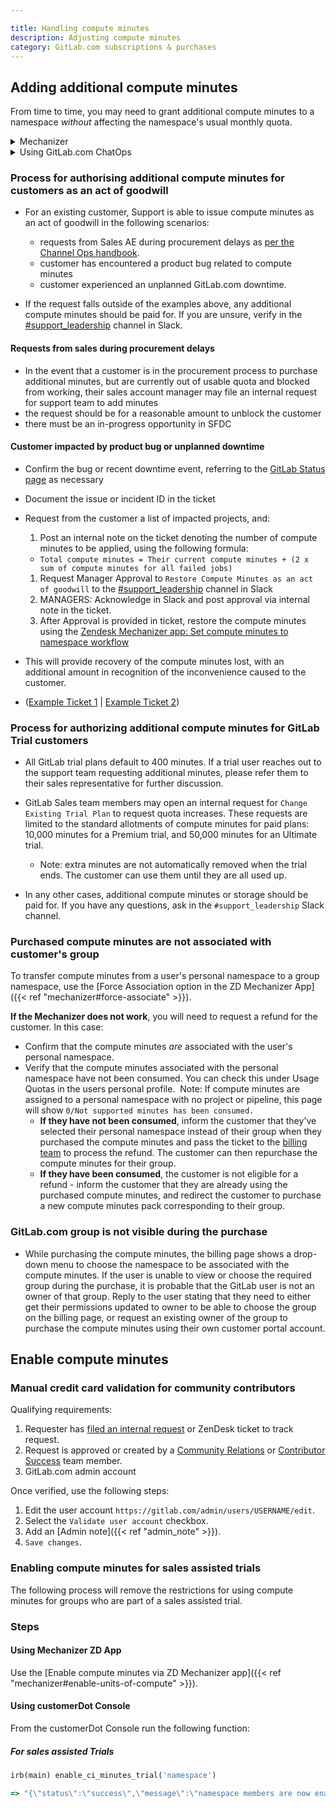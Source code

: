 ```yaml
---

title: Handling compute minutes
description: Adjusting compute minutes
category: GitLab.com subscriptions & purchases
---
```


## Adding additional compute minutes

From time to time, you may need to grant additional compute minutes to a namespace
*without* affecting the namespace's usual monthly quota.

<details>
<summary>Mechanizer</summary>

Use the <a href="/handbook/support/license-and-renewals/workflows/customersdot/mechanizer/#set-compute-minutes-to-namespace">Set compute minutes to namespace</a> workflow, which uses the Zendesk Mechanizer app.
</details>

<details>
<summary>Using GitLab.com ChatOps</summary>

View the <a href="/handbook/support/workflows/chatops/#setting-additional-minutes-quota-for-a-namespace">
Support ChatOps documentation</a> for more information.
</details>

### Process for authorising additional compute minutes for customers as an act of goodwill

- For an existing customer, Support is able to issue compute minutes as an act of goodwill in the following scenarios:
  - requests from Sales AE during procurement delays as [per the Channel Ops handbook](https://handbook.gitlab.com/handbook/sales/field-operations/channel-operations/partner-faq/#post-sale).
  - customer has encountered a product bug related to compute minutes
  - customer experienced an unplanned GitLab.com downtime.

- If the request falls outside of the examples above, any additional compute minutes should be paid for. If you are unsure, verify in
the [#support_leadership](https://gitlab.slack.com/archives/C01F9S37AKT) channel in Slack.

#### Requests from sales during procurement delays

- In the event that a customer is in the procurement process to purchase additional minutes, but are currently out of usable quota and blocked from working, their sales account manager may file an internal request for support team to add minutes
- the request should be for a reasonable amount to unblock the customer
- there must be an in-progress opportunity in SFDC

#### Customer impacted by product bug or unplanned downtime

- Confirm the bug or recent downtime event, referring to the [GitLab Status page](https://status.gitlab.com/) as necessary
- Document the issue or incident ID in the ticket
- Request from the customer a list of impacted projects, and:
  1. Post an internal note on the ticket denoting the number of compute minutes to be applied, using the following formula:
  - `Total compute minutes = Their current compute minutes + (2 x sum of compute minutes for all failed jobs)`
  1. Request Manager Approval to `Restore Compute Minutes as an act of goodwill` to the [#support_leadership](https://gitlab.slack.com/archives/C01F9S37AKT) channel in Slack
  1. MANAGERS: Acknowledge in Slack and post approval via internal note in the ticket.
  1. After Approval is provided in ticket, restore the compute minutes using the [Zendesk Mechanizer app: Set compute minutes to namespace workflow](/handbook/support/license-and-renewals/workflows/customersdot/mechanizer#set-compute-minutes-to-namespace)
- This will provide recovery of the compute minutes lost, with an additional amount in recognition of the inconvenience caused to the customer.

- ([Example Ticket 1](https://gitlab.zendesk.com/agent/tickets/294974)
| [Example Ticket 2](https://gitlab.zendesk.com/agent/tickets/391109))

### Process for authorizing additional compute minutes for GitLab Trial customers

- All GitLab trial plans default to 400 minutes.  If a trial user reaches out to the support team requesting additional minutes, please refer them to their sales representative for further discussion.

- GitLab Sales team members may open an internal request for `Change Existing Trial Plan` to request quota increases. These requests are limited to the standard allotments of compute minutes for paid plans: 10,000 minutes for a Premium trial, and 50,000 minutes for an Ultimate trial.
  - Note: extra minutes are not automatically removed when the trial ends. The customer can use them until they are all used up.

- In any other cases, additional compute minutes or storage should be paid for. If you have any questions, ask in the `#support_leadership` Slack channel.

### Purchased compute minutes are not associated with customer's group

To transfer compute minutes from a user's personal namespace to a group namespace, use the [Force Association option in the ZD Mechanizer App]({{< ref "mechanizer#force-associate" >}}).

**If the Mechanizer does not work**, you will need to request a refund for the customer.  In this case:

- Confirm that the compute minutes *are* associated with the user's personal namespace.
- Verify that the compute minutes associated with the personal namespace have not been consumed. You can check this under Usage Quotas in the users personal profile.  Note: If compute minutes are assigned to a personal namespace with no project or pipeline, this page will show `0/Not supported minutes has been consumed.`
  - **If they have not been consumed**, inform the customer that they've selected their personal namespace instead of their group when they purchased the compute minutes and pass the ticket to the [billing team](/handbook/support/license-and-renewals/workflows/billing_contact_change_payments#refunds) to process the refund. The customer can then repurchase the compute minutes for their group.
  - **If they have been consumed**, the customer is not eligible for a refund - inform the customer that they are already using the purchased compute minutes, and redirect the customer to purchase a new compute minutes pack corresponding to their group.

### GitLab.com group is not visible during the purchase

- While purchasing the compute minutes, the billing page shows a drop-down menu to choose the namespace to be associated with the compute minutes. If the user is unable to view or choose the required group during the purchase, it is probable that the GitLab user is not an owner of that group.  Reply to the user stating that they need to either get their permissions updated to owner to be able to choose the group on the billing page, or request an existing owner of the group to purchase the compute minutes using their own customer portal account.

## Enable compute minutes

### Manual credit card validation for community contributors

Qualifying requirements:

1. Requester has [filed an internal request](https://support-super-form-gitlab-com-support-support-op-651f22e90ce6d7.gitlab.io/) or ZenDesk ticket to track request.
1. Request is approved or created by a [Community Relations](/handbook/marketing/developer-relations/#-meet-the-team) or [Contributor Success](/handbook/marketing/developer-relations/contributor-success/#team-members) team member.
1. GitLab.com admin account

Once verified, use the following steps:

1. Edit the user account `https://gitlab.com/admin/users/USERNAME/edit`.
1. Select the `Validate user account` checkbox.
1. Add an [Admin note]({{< ref "admin_note" >}}).
1. `Save changes`.

### Enabling compute minutes for sales assisted trials

The following process will remove the restrictions for using compute minutes for groups who are part of a sales assisted trial.

### Steps

#### Using Mechanizer ZD App

Use the [Enable compute minutes via ZD Mechanizer app]({{< ref "mechanizer#enable-units-of-compute" >}}).

#### Using customerDot Console

From the customerDot Console run the following function:

##### For sales assisted Trials

```ruby
irb(main) enable_ci_minutes_trial('namespace')

=> "{\"status\":\"success\",\"message\":\"namespace members are now enabled to run compute minutes\"}"
```
